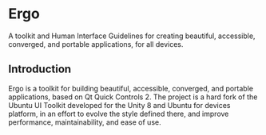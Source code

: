 # Ergo

A toolkit and Human Interface Guidelines for creating beautiful, accessible,
converged, and portable applications, for all devices.

## Introduction 

Ergo is a toolkit for building beautiful, accessible, converged, and portable
applications, based on Qt Quick Controls 2. The project is a hard fork of
the Ubuntu UI Toolkit developed for the Unity 8 and Ubuntu for devices
platform, in an effort to evolve the style defined there, and improve
performance, maintainability, and ease of use.

